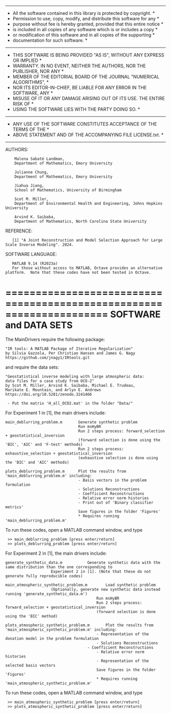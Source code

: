   ***************************************************************************
  * All the software  contained in this library  is protected by copyright. *
  * Permission  to use, copy, modify, and  distribute this software for any *
  * purpose without fee is hereby granted, provided that this entire notice *
  * is included  in all copies  of any software which is or includes a copy *
  * or modification  of this software  and in all copies  of the supporting *
  * documentation for such software.                                        *
  ***************************************************************************
  * THIS SOFTWARE IS BEING PROVIDED "AS IS", WITHOUT ANY EXPRESS OR IMPLIED *
  * WARRANTY. IN NO EVENT, NEITHER  THE AUTHORS, NOR THE PUBLISHER, NOR ANY *
  * MEMBER  OF THE EDITORIAL BOARD OF  THE JOURNAL  "NUMERICAL ALGORITHMS", *
  * NOR ITS EDITOR-IN-CHIEF, BE  LIABLE FOR ANY ERROR  IN THE SOFTWARE, ANY *
  * MISUSE  OF IT  OR ANY DAMAGE ARISING OUT OF ITS USE. THE ENTIRE RISK OF *
  * USING THE SOFTWARE LIES WITH THE PARTY DOING SO.                        *
  ***************************************************************************
  * ANY USE  OF THE SOFTWARE  CONSTITUTES  ACCEPTANCE  OF THE TERMS  OF THE *
  * ABOVE STATEMENT AND OF THE ACCOMPANYING FILE LICENSE.txt.               *
  ***************************************************************************
  
AUTHORS:
        
        Malena Sabaté Landman, 
        Department of Mathematics, Emory University

        Julianne Chung, 
        Department of Mathematics, Emory University
        
        Jiahua Jiang,
        School of Mathematics, University of Birmingham
        
        Scot M. Miller, 
        Department of Environmental Health and Engineering, Johns Hopkins University
        
        Arvind K. Saibaba, 
        Department of Mathematics, North Carolina State University
   

REFERENCE:

       [1] "A Joint Reconstruction and Model Selection Approach for Large Scale Inverse Modeling". 2024.


SOFTWARE LANGUAGE:

       MATLAB 9.14 (R2023a)
       For those without access to MATLAB, Octave provides an alternative platform.  Note that these codes have not been tested in Octave. 


=====================================================================
SOFTWARE and DATA SETS
=====================================================================
The MainDrivers require the following package:

    "IR tools: A MATLAB Package of Iterative Regularization"
    by Silvia Gazzola, Per Christian Hansen and James G. Nagy
    https://github.com/jnagy1/IRtools.git

and require the data sets:
    
    "Geostatistical inverse modeling with large atmospheric data: 
    data files for a case study from OCO-2"
    by Scot M. Miller, Arvind K. Saibaba, Michael E. Trudeau, 
    Marikate E. Mountain, and Arlyn E. Andrews
    https://doi.org/10.5281/zenodo.3241466

     - Put the matrix 'H_all_OCO2.mat' in the folder "Data/" 


For Experiment 1 in [1], the main drivers include:
    
    main_deblurring_problem.m       Generate synthetic problem 
                                    Run msHyBR
                                    Run 2 steps process: forward_selection + geostatistical_inversion
                                    (forward selection is done using the 'BIC', 'AIC' and 'F-test' methods)
                                    Run 2 steps process: exhaustive_selection + geostatistical_inversion
                                    (exhaustive selection is done using the 'BIC' and 'AIC' methods)
                                    
    plots_deblurring_problem.m      Plot the results from 'main_deblurring_problem.m' including:
                                    - Basis vectors in the problem formulation
                                    - Solutions Reconstructions
                                    - Coefficient Reconstructions
                                    - Relative error norm histories
                                    - Print out of 'Binary classifier metrics'
                                    Save figures in the folder 'Figures'
                                    * Requires running 'main_deblurring_problem.m'

To run these codes, open a MATLAB command window, and type 
     
     >> main_deblurring_problem [press enter/return]
     >> plots_deblurring_problem [press enter/return]



For Experiment 2 in [1], the main drivers include:

    generate_synthetic_data.m			Generate synthetic data with the same distribution than the one corresponding to
						Experiment 2 in [1]. (Note that these do not generate fully reproducible codes)
   
    main_atmospheric_synthetic_problem.m       	Load synthetic problem 
						(Optionally, generate new synthetic data instead running 'generate_synthetic_data.m')
                                    		Run msHyBR
                                    		Run 2 steps process: forward_selection + geostatistical_inversion
                                    		(forward selection is done using the 'BIC' method)
                                    
    plots_atmospheric_synthetic_problem.m       Plot the results from 'main_atmospheric_synthetic_problem.m' including:
                                    		- Representation of the donation model in the problem formulation
                                    		- Solutions Reconstructions
                                   		- Coefficient Reconstructions
                                    		- Relative error norm histories
                                    		- Representation of the selected basis vectors
                                    		Save figures in the folder 'Figures'
                                    		* Requires running 'main_atmospheric_synthetic_problem.m'

To run these codes, open a MATLAB command window, and type 
     
     >> main_atmospheric_synthetic_problem [press enter/return]
     >> plots_atmospheric_synthetic_problem [press enter/return]

